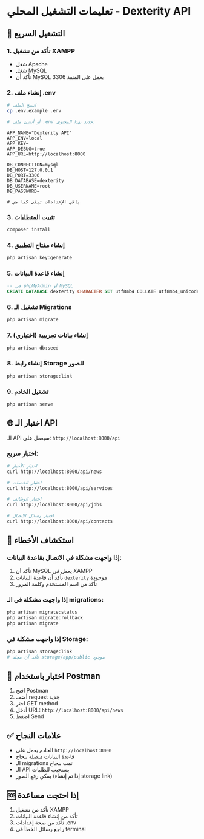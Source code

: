 # تعليمات التشغيل المحلي - Dexterity API

## 🚀 التشغيل السريع

### 1. تأكد من تشغيل XAMPP
- شغل Apache
- شغل MySQL
- تأكد أن MySQL يعمل على المنفذ 3306

### 2. إنشاء ملف .env
```bash
# انسخ الملف
cp .env.example .env

# أو أنشئ ملف .env جديد بهذا المحتوى:
```

```env
APP_NAME="Dexterity API"
APP_ENV=local
APP_KEY=
APP_DEBUG=true
APP_URL=http://localhost:8000

DB_CONNECTION=mysql
DB_HOST=127.0.0.1
DB_PORT=3306
DB_DATABASE=dexterity
DB_USERNAME=root
DB_PASSWORD=

# باقي الإعدادات تبقى كما هي
```

### 3. تثبيت المتطلبات
```bash
composer install
```

### 4. إنشاء مفتاح التطبيق
```bash
php artisan key:generate
```

### 5. إنشاء قاعدة البيانات
```sql
-- في phpMyAdmin أو MySQL
CREATE DATABASE dexterity CHARACTER SET utf8mb4 COLLATE utf8mb4_unicode_ci;
```

### 6. تشغيل الـ Migrations
```bash
php artisan migrate
```

### 7. إنشاء بيانات تجريبية (اختياري)
```bash
php artisan db:seed
```

### 8. إنشاء رابط Storage للصور
```bash
php artisan storage:link
```

### 9. تشغيل الخادم
```bash
php artisan serve
```

## 🌐 اختبار الـ API

الـ API سيعمل على: `http://localhost:8000/api`

### اختبار سريع:
```bash
# اختبار الأخبار
curl http://localhost:8000/api/news

# اختبار الخدمات
curl http://localhost:8000/api/services

# اختبار الوظائف
curl http://localhost:8000/api/jobs

# اختبار رسائل الاتصال
curl http://localhost:8000/api/contacts
```

## 🔧 استكشاف الأخطاء

### إذا واجهت مشكلة في الاتصال بقاعدة البيانات:
1. تأكد أن MySQL يعمل في XAMPP
2. تأكد أن قاعدة البيانات `dexterity` موجودة
3. تأكد من اسم المستخدم وكلمة المرور

### إذا واجهت مشكلة في الـ migrations:
```bash
php artisan migrate:status
php artisan migrate:rollback
php artisan migrate
```

### إذا واجهت مشكلة في Storage:
```bash
php artisan storage:link
# تأكد أن مجلد storage/app/public موجود
```

## 📱 اختبار باستخدام Postman

1. افتح Postman
2. أضف request جديد
3. اختر GET method
4. أدخل URL: `http://localhost:8000/api/news`
5. اضغط Send

## ✅ علامات النجاح

- الخادم يعمل على `http://localhost:8000`
- قاعدة البيانات متصلة بنجاح
- الـ migrations تمت بنجاح
- الـ API يستجيب للطلبات
- يمكن رفع الصور (إذا تم إنشاء storage link)

## 🆘 إذا احتجت مساعدة

1. تأكد من تشغيل XAMPP
2. تأكد من إنشاء قاعدة البيانات
3. تأكد من صحة إعدادات .env
4. راجع رسائل الخطأ في terminal
